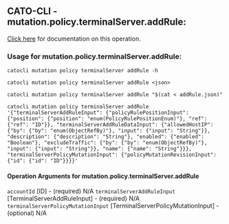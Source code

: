 
## CATO-CLI - mutation.policy.terminalServer.addRule:
[Click here](https://api.catonetworks.com/documentation/#mutation-addRule) for documentation on this operation.

### Usage for mutation.policy.terminalServer.addRule:

`catocli mutation policy terminalServer addRule -h`

`catocli mutation policy terminalServer addRule <json>`

`catocli mutation policy terminalServer addRule "$(cat < addRule.json)"`

`catocli mutation policy terminalServer addRule '{"terminalServerAddRuleInput": {"policyRulePositionInput": {"position": {"position": "enum(PolicyRulePositionEnum)"}, "ref": {"ref": "ID"}}, "terminalServerAddRuleDataInput": {"allowedHostIP": {"by": {"by": "enum(ObjectRefBy)"}, "input": {"input": "String"}}, "description": {"description": "String"}, "enabled": {"enabled": "Boolean"}, "excludeTraffic": {"by": {"by": "enum(ObjectRefBy)"}, "input": {"input": "String"}}, "name": {"name": "String"}}}, "terminalServerPolicyMutationInput": {"policyMutationRevisionInput": {"id": {"id": "ID"}}}}'`

#### Operation Arguments for mutation.policy.terminalServer.addRule ####
`accountId` [ID] - (required) N/A 
`terminalServerAddRuleInput` [TerminalServerAddRuleInput] - (required) N/A 
`terminalServerPolicyMutationInput` [TerminalServerPolicyMutationInput] - (optional) N/A 
